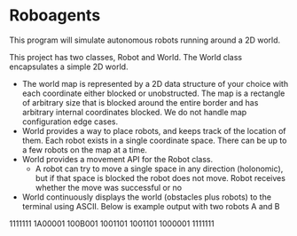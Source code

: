 # Roboagents
This program will simulate autonomous robots running around a 2D world. 

This project has two classes, Robot and World. The World class encapsulates a simple 2D world.
* The world map is represented by a 2D data structure of your choice with each coordinate either blocked or unobstructed. The map is a rectangle of arbitrary size that is blocked around the entire border and has arbitrary internal coordinates blocked. We do not handle map configuration edge cases.
* World provides a way to place robots, and keeps track of the location of them. Each robot exists in a single coordinate space. There can be up to a few robots on the map at a time.
* World provides a movement API for the Robot class.
  * A robot can try to move a single space in any direction (holonomic), but if that space is blocked the robot does not move. Robot receives whether the move was successful or no
* World continuously displays the world (obstacles plus robots) to the terminal using ASCII. Below is example output with two robots A and B

1111111
1A00001
100B001
1001101
1001101
1000001
1111111

